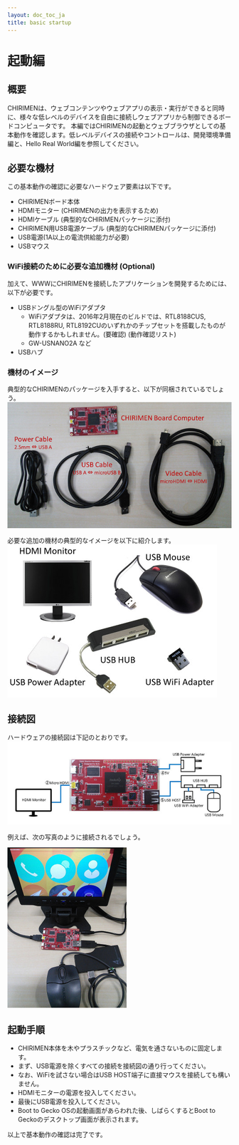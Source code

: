 ```yaml
---
layout: doc_toc_ja
title: basic startup
---
```

# 起動編

## 概要
CHIRIMENは、ウェブコンテンツやウェブアプリの表示・実行ができると同時に、様々な低レベルのデバイスを自由に接続しウェブアプリから制御できるボードコンピュータです。 
本編ではCHIRIMENの起動とウェブブラウザとしての基本動作を確認します。低レベルデバイスの接続やコントロールは、開発環境準備編と、Hello Real World編を参照してください。

## 必要な機材
この基本動作の確認に必要なハードウェア要素は以下です。 

- CHIRIMENボード本体
- HDMIモニター (CHIRIMENの出力を表示するため)
- HDMIケーブル (典型的なCHIRIMENパッケージに添付)
- CHIRIMEN用USB電源ケーブル (典型的なCHIRIMENパッケージに添付)
- USB電源(1A以上の電流供給能力が必要)
- USBマウス

### WiFi接続のために必要な追加機材 (Optional)
加えて、WWWにCHIRIMENを接続したアプリケーションを開発するためには、以下が必要です。 

- USBドングル型のWiFiアダプタ
  - WiFiアダプタは、2016年2月現在のビルドでは、RTL8188CUS, RTL8188RU, RTL8192CUのいずれかのチップセットを搭載したものが動作するかもしれません。(要確認) (動作確認リスト)
  - GW-USNANO2A など
- USBハブ

### 機材のイメージ
典型的なCHIRIMENのパッケージを入手すると、以下が同梱されているでしょう。
![chirimen_package](../images/chirimen_package.jpg) 

必要な追加の機材の典型的なイメージを以下に紹介します。
![chirimen_required_options](../images/chirimen_required_options.jpg) 

## 接続図
ハードウェアの接続図は下記のとおりです。
![chirimen_basic_conf](../images/chirimen_basic_conf.jpg) 

例えば、次の写真のように接続されるでしょう。

![chirimen_basic_conf_photo](../images/chirimen_basic_conf_photo.jpg) 

## 起動手順

- CHIRIMEN本体を木やプラスチックなど、電気を通さないものに固定します。
- まず、USB電源を除くすべての接続を接続図の通り行ってください。
- なお、WiFiを試さない場合はUSB HOST端子に直接マウスを接続しても構いません。
- HDMIモニターの電源を投入してください。
- 最後にUSB電源を投入してください。
- Boot to Gecko OSの起動画面があらわれた後、しばらくするとBoot to Geckoのデスクトップ画面が表示されます。

以上で基本動作の確認は完了です。